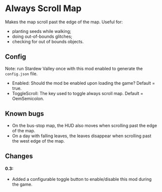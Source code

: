 # Always Scroll Map
Makes the map scroll past the edge of the map. Useful for:
* planting seeds while walking;
* doing out-of-bounds glitches;
* checking for out of bounds objects.

## Config
Note: run Stardew Valley once with this mod enabled to generate the `config.json` file.
* Enabled: Should the mod be enabled upon loading the game? Default = true.
* ToggleScroll: The key used to toggle always scroll map. Default = OemSemicolon.

## Known bugs
* On the bus-stop map, the HUD also moves when scrolling past the edge of the map.
* On a day with falling leaves, the leaves disappear when scrolling past the west edge of the map.

## Changes
#### 0.3:
* Added a configurable toggle button to enable/disable this mod during the game.

